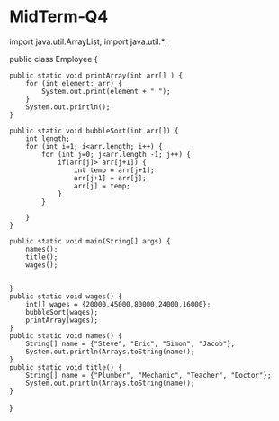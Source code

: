 # MidTerm-Q4
import java.util.ArrayList;
import java.util.*;



public class Employee {


	public static void printArray(int arr[] ) {
		for (int element: arr) {
			System.out.print(element + " ");
		}
		System.out.println();
	}

	public static void bubbleSort(int arr[]) {
		int length;
		for (int i=1; i<arr.length; i++) {
			for (int j=0; j<arr.length -1; j++) {
				if(arr[j]> arr[j+1]) {
					int temp = arr[j+1];
					arr[j+1] = arr[j];
					arr[j] = temp;
				}
			}

		}
	}

	public static void main(String[] args) {
		names();
		title();
		wages();


	}
	public static void wages() {
		int[] wages = {20000,45000,80000,24000,16000};
		bubbleSort(wages);
		printArray(wages);
	}
	public static void names() {
		String[] name = {"Steve", "Eric", "Simon", "Jacob"};
		System.out.println(Arrays.toString(name));
	}
	public static void title() {
		String[] name = {"Plumber", "Mechanic", "Teacher", "Doctor"};
		System.out.println(Arrays.toString(name));
	}
}
